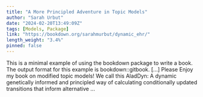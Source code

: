 ```yaml
---
title: "A More Principled Adventure in Topic Models"
author: "Sarah Urbut"
date: "2024-02-20T13:49:09Z"
tags: [Models, Package]
link: "https://bookdown.org/sarahmurbut/dynamic_ehr/"
length_weight: "3.4%"
pinned: false
---
```


This is a minimal example of using the bookdown package to write a book. The output format for this example is bookdown::gitbook. [...] Please Enjoy my book on modified topic models! We call this AladDyn: A dynamic genetically informed and principled way of calculating conditionally updated transitions that inform alternative ...

